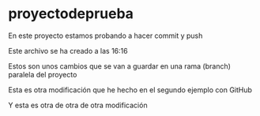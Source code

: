 # proyectodeprueba
En este proyecto estamos probando a hacer commit y push

Este archivo se ha creado a las 16:16

Estos son unos cambios que se van a guardar en una rama (branch) paralela del proyecto

Esta es otra modificación que he hecho en el segundo ejemplo con GitHub

Y esta es otra de otra de otra modificación
